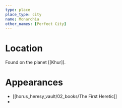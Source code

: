 ```yaml
---
type: place
place_type: city
name: Monarchia
other_names: [Perfect City]
---
```

# Location
Found on the planet [[Khur]].

# Appearances
 - [[horus_heresy_vault/02_books/The First Heretic]]
 - 